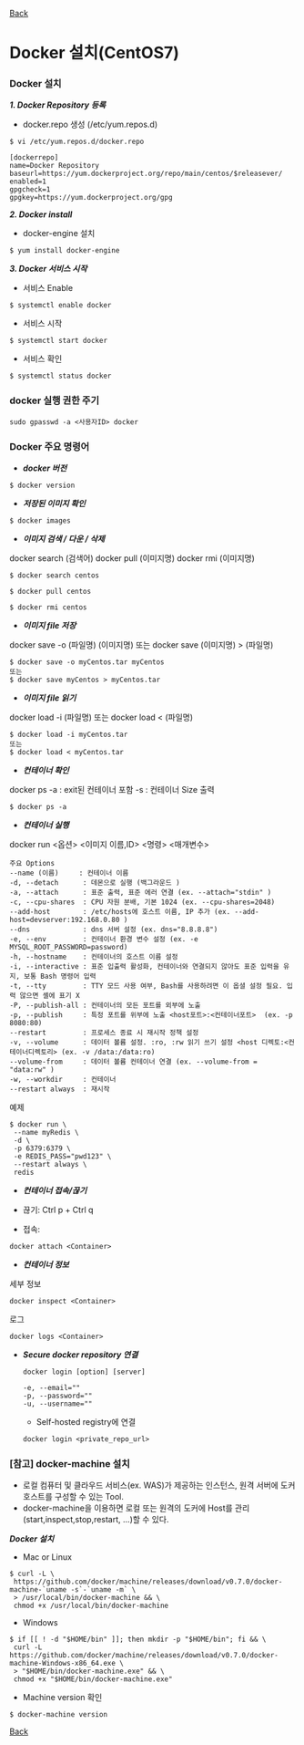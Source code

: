 [Back](https://github.com/songagi/study-docker/blob/master/README.md)

# Docker 설치(CentOS7)

### Docker 설치

***1. Docker Repository 등록***

 - docker.repo 생성 (/etc/yum.repos.d)
 
 ```
 $ vi /etc/yum.repos.d/docker.repo
 
 [dockerrepo]
 name=Docker Repository
 baseurl=https://yum.dockerproject.org/repo/main/centos/$releasever/
 enabled=1
 gpgcheck=1
 gpgkey=https://yum.dockerproject.org/gpg
 ```

***2. Docker install***

 - docker-engine 설치
 
 ```
 $ yum install docker-engine
 ```

***3. Docker 서비스 시작***

 - 서비스 Enable
 ```
 $ systemctl enable docker
 ```
 
 - 서비스 시작
 ```
 $ systemctl start docker
 ```
 
 - 서비스 확인
 ```
 $ systemctl status docker
 ```

### docker 실행 권한 주기
```
sudo gpasswd -a <사용자ID> docker
```


### Docker 주요 명령어

 - ***docker 버전***
 
 ```
 $ docker version
 ```

 - ***저장된 이미지 확인***
 
 ```
 $ docker images
 ```

 - ***이미지 검색 / 다운 / 삭제***
 
 docker search (검색어)
 docker pull (이미지명)
 docker rmi (이미지명)
 
 ```
 $ docker search centos
 
 $ docker pull centos
 
 $ docker rmi centos
 ```

 - ***이미지 file 저장***
 
 docker save -o (파일명) (이미지명)
 또는
 docker save (이미지명) > (파일명)

 ```
 $ docker save -o myCentos.tar myCentos
 또는
 $ docker save myCentos > myCentos.tar
 ```
 
 - ***이미지 file 읽기***

 docker load -i (파일명)
 또는
 docker load < (파일명)

 ```
 $ docker load -i myCentos.tar
 또는
 $ docker load < myCentos.tar
 ```

- ***컨테이너 확인***
 
 docker ps
  -a : exit된 컨테이너 포함
  -s : 컨테이너 Size 출력

 ```
 $ docker ps -a
 ```
 
  - ***컨테이너 실행***

 docker run <옵션> <이미지 이름,ID> <명령> <매개변수>
 ```
 주요 Options
 --name (이름)     : 컨테이너 이름
 -d, --detach      : 데몬으로 실행 (백그라운드 )
 -a, --attach      : 표준 출력, 표준 에러 연결 (ex. --attach="stdin" )
 -c, --cpu-shares  : CPU 자원 분배, 기본 1024 (ex. --cpu-shares=2048)
 --add-host        : /etc/hosts에 호스트 이름, IP 추가 (ex. --add-host=devserver:192.168.0.80 )
 --dns             : dns 서버 설정 (ex. dns="8.8.8.8")
 -e, --env         : 컨테이너 환경 변수 설정 (ex. -e MYSQL_ROOT_PASSWORD=password)
 -h, --hostname    : 컨테이너의 호스트 이름 설정
 -i, --interactive : 표준 입출력 활성화, 컨테이너와 연결되지 않아도 표준 입력을 유지, 보통 Bash 명령어 입력
 -t, --tty         : TTY 모드 사용 여부, Bash를 사용하려면 이 옵셜 설정 필요. 입력 않으면 셸에 표기 X
 -P, --publish-all : 컨테이너의 모든 포트를 외부에 노출
 -p, --publish     : 특정 포트를 위부에 노출 <host포트>:<컨테이너포트>  (ex. -p 8080:80)
 --restart         : 프로세스 종료 시 재시작 정책 설정
 -v, --volume      : 데이터 볼륨 설정. :ro, :rw 읽기 쓰기 설정 <host 디렉토:<컨테이너디렉토리> (ex. -v /data:/data:ro)
 --volume-from     : 데이터 볼륨 컨테이너 연결 (ex. --volume-from = "data:rw" )
 -w, --workdir     : 컨테이너
 --restart always  : 재시작
 ```
 
 예제
 ```
 $ docker run \
  --name myRedis \
  -d \
  -p 6379:6379 \
  -e REDIS_PASS="pwd123" \
  --restart always \
  redis
 ```

- ***컨테이너 접속/끊기***

 - 끊기:  Ctrl p + Ctrl q
 

 - 접속:
 ```
 docker attach <Container>
 ```

- ***컨테이너 정보***
 
세부 정보

 ```
 docker inspect <Container>
 ```
 
 로그

 ```
 docker logs <Container>
 ```
 
 

- ***Secure docker repository 연결***

  ```
  docker login [option] [server]

  -e, --email=""
  -p, --password=""
  -u, --username=""
  ```
 
  * Self-hosted registry에 연결
  ```
  docker login <private_repo_url>
  ```


### [참고] docker-machine 설치

 - 로컬 컴퓨터 및 클라우드 서비스(ex. WAS)가 제공하는 인스턴스, 원격 서버에 도커 호스트를 구성할 수 있는 Tool.
 - docker-machine을 이용하면 로컬 또는 원격의 도커에 Host를 관리(start,inspect,stop,restart, ...)할 수 있다.

 [docker 공식 페이지]: https://docs.docker.com/machine/overview

 ***Docker 설치***
 
  - Mac or Linux
  ```
  $ curl -L \
   https://github.com/docker/machine/releases/download/v0.7.0/docker-machine-`uname -s`-`uname -m` \
   > /usr/local/bin/docker-machine && \
   chmod +x /usr/local/bin/docker-machine
  ```

  - Windows
  ```
  $ if [[ ! -d "$HOME/bin" ]]; then mkdir -p "$HOME/bin"; fi && \
   curl -L https://github.com/docker/machine/releases/download/v0.7.0/docker-machine-Windows-x86_64.exe \
   > "$HOME/bin/docker-machine.exe" && \
   chmod +x "$HOME/bin/docker-machine.exe"
  ```

  - Machine version 확인
  ```
  $ docker-machine version
  ```

[Back](https://github.com/songagi/study-docker/blob/master/README.md)
